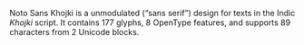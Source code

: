 Noto Sans Khojki is a unmodulated (“sans serif”) design for texts in the Indic _Khojki_ script. It contains 177 glyphs, 8 OpenType features, and supports 89 characters from 2 Unicode blocks.